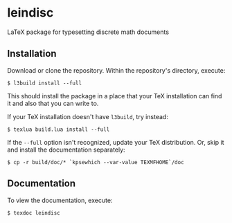 # leindisc
LaTeX package for typesetting discrete math documents

## Installation

Download or clone the repository.  Within the repository's directory, execute:

    $ l3build install --full

This should install the package in a place that your TeX installation can find it
and also that you can write to.  

If your TeX installation doesn't have `l3build`, try instead:

    $ texlua build.lua install --full
    
If the `--full` option isn't recognized, update your TeX distribution.  Or, skip
it and install the documentation separately:

    $ cp -r build/doc/* `kpsewhich --var-value TEXMFHOME`/doc 

## Documentation

To view the documentation, execute:

    $ texdoc leindisc
